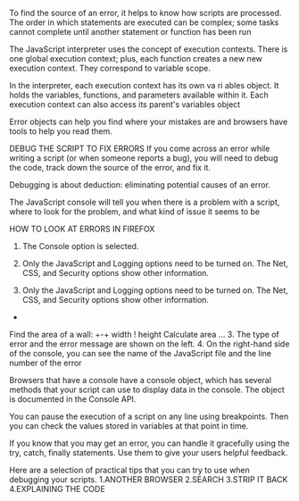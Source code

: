 To find the source of an error, it helps to know how scripts are processed.
The order in which statements are executed can be complex; some tasks
cannot complete until another statement or function has been run

The JavaScript interpreter uses the concept of execution contexts.
There is one global execution context; plus, each function creates a new
new execution context. They correspond to variable scope. 

In the interpreter, each execution context has its own va ri ables object.
It holds the variables, functions, and parameters available within it.
Each execution context can also access its parent's variables object

Error objects can help you find where your mistakes are
and browsers have tools to help you read them. 

 DEBUG THE SCRIPT TO FIX ERRORS
If you come across an error while writing a script
(or when someone reports a bug), you will need to
debug the code, track down the source of the error,
and fix it. 

Debugging is about deduction: eliminating potential causes of an error. 

The JavaScript console will tell you when there is a problem with a script,
where to look for the problem, and what kind of issue it seems to be

HOW TO LOOK AT ERRORS
IN FIREFOX

1. The Console option is selected.
2. Only the JavaScript and
Logging options need to be
turned on. The Net, CSS, and
Security options show other
information. 

2. Only the JavaScript and
Logging options need to be
turned on. The Net, CSS, and
Security options show other
information.
+
Find the area of a wall:
+-+ width
! height
Calculate area ...
3. The type of error and the error
message are shown on the left.
4. On the right-hand side of the
console, you can see the name
of the JavaScript file and the line
number of the error


Browsers that have a console have a console object, which has several
methods that your script can use to display data in the console.
The object is documented in the Console API. 

You can pause the execution of a script on any
line using breakpoints. Then you can check the
values stored in variables at that point in time. 

If you know that you may get an error, you can handle
it gracefully using the try, catch, finally statements.
Use them to give your users helpful feedback.

Here are a selection of practical tips that you
can try to use when debugging your scripts. 
1.ANOTHER BROWSER 
2.SEARCH 
3.STRIP IT BACK 
4.EXPLAINING THE CODE
